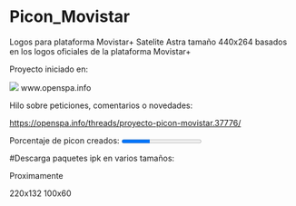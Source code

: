 # Picon_Movistar
Logos para plataforma Movistar+ Satelite Astra tamaño 440x264 basados en los logos oficiales de la plataforma Movistar+

Proyecto iniciado en:

<img src="https://openspa.webhop.info/img/logo_foro.png">
www.openspa.info

Hilo sobre peticiones, comentarios o novedades:

https://openspa.info/threads/proyecto-picon-movistar.37776/

Porcentaje de picon creados: <progress value="35" max="100">91 %</progress>

#Descarga paquetes ipk en varios tamaños:

Proximamente

220x132
100x60



